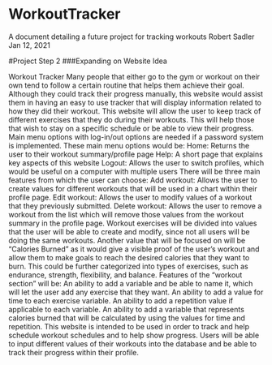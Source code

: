 # WorkoutTracker
A document detailing a future project for tracking workouts
Robert Sadler
Jan 12, 2021

#Project Step 2
###Expanding on Website Idea


Workout Tracker
Many people that either go to the gym or workout on their own tend to follow a certain routine that helps them achieve their goal. Although they could track their progress manually, this website would assist them in having an easy to use tracker that will display information related to how they did their workout.
This website will allow the user to keep track of different exercises that they do during their workouts. This will help those that wish to stay on a specific schedule or be able to view their progress. 
Main menu options with log-in/out options are needed if a password system is implemented. These main menu options would be:
Home: Returns the user to their workout summary/profile page
Help: A short page that explains key aspects of this website
Logout: Allows the user to switch profiles, which would be useful on a computer with multiple users
There will be three main features from which the user can choose:
Add workout: Allows the user to create values for different workouts that will be used in a chart within their profile page.
Edit workout: Allows the user to modify values of a workout that they previously submitted.
Delete workout: Allows the user to remove a workout from the list which will remove those values from the workout summary in the profile page.
Workout exercises will be divided into values that the user will be able to create and modify, since not all users will be doing the same workouts. Another value that will be focused on will be “Calories Burned” as it would give a visible proof of the user’s workout and allow them to make goals to reach the desired calories that they want to burn. This could be further categorized into types of exercises, such as endurance, strength, flexibility, and balance.
Features of the “workout section” will be:
An ability to add a variable and be able to name it, which will let the user add any exercise that they want.
An ability to add a value for time to each exercise variable.
An ability to add a repetition value if applicable to each variable.
An ability to add a variable that represents calories burned that will be calculated by using the values for time and repetition.
This website is intended to be used in order to track and help schedule workout schedules and to help show progress. Users will be able to input different values of their workouts into the database and be able to track their progress within their profile.
